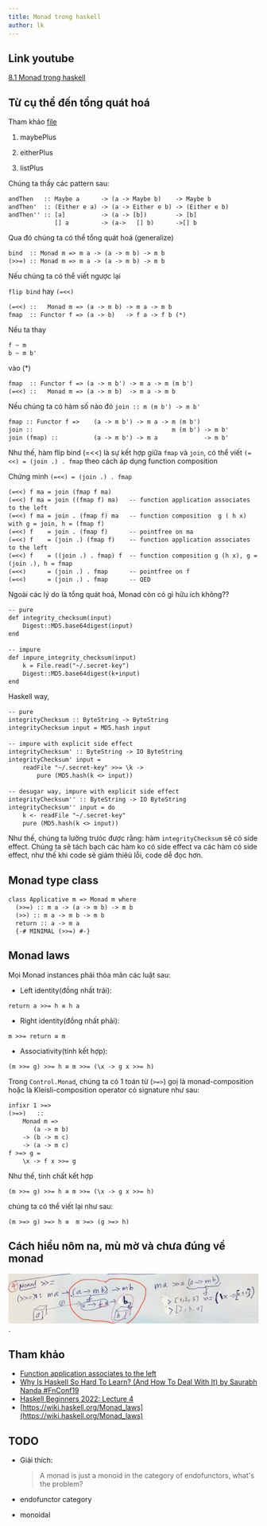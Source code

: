 ```yaml
---
title: Monad trong haskell
author: lk
---
```


## Link youtube
[8.1 Monad trong haskell](https://youtu.be/LhGxO9-tKzg "monad trong haskell")

## Từ cụ thể đến tổng quát hoá

Tham khảo [file](https://gitlab.com/ahaxu/haskell-tutorial-vietnamese/-/blob/master/overview/8_monad.hs)  

1. maybePlus

2. eitherPlus

3. listPlus

Chúng ta thấy các pattern sau:

```
andThen   :: Maybe a      -> (a -> Maybe b)    -> Maybe b
andThen'  :: (Either e a) -> (a -> Either e b) -> (Either e b)
andThen'' :: [a]          -> (a -> [b])        -> [b]   
             [] a         -> (a->   [] b)      ->[] b
```

Qua đó chúng ta có thể tổng quát hoá (generalize)

```
bind  :: Monad m => m a -> (a -> m b) -> m b
(>>=) :: Monad m => m a -> (a -> m b) -> m b
```

Nếu chúng ta có thể viết ngược lại

`flip bind` hay `(=<<)`

```
(=<<) ::   Monad m => (a -> m b) -> m a -> m b
fmap  :: Functor f => (a -> b)   -> f a -> f b (*)

```

Nếu ta thay

    f ~ m
    b ~ m b'

vào (*)

```
fmap  :: Functor f => (a -> m b') -> m a -> m (m b')
(=<<) ::   Monad m => (a -> m b)  -> m a -> m b

```

Nếu chúng ta có hàm số nào đó  `join :: m (m b') -> m b'`

```
fmap :: Functor f =>    (a -> m b') -> m a -> m (m b')
join ::                                       m (m b') -> m b'
join (fmap) ::          (a -> m b') -> m a             -> m b'
```

Như thế, hàm flip bind (=<<) là sự kết hợp giữa `fmap` và `join`, có thể viết `(=<<) = (join .) . fmap` theo cách áp dụng function composition

Chứng minh `(=<<) = (join .) . fmap` 

```
(=<<) f ma = join (fmap f ma)
(=<<) f ma = join ((fmap f) ma)   -- function application associates to the left
(=<<) f ma = join . (fmap f) ma   -- function composition  g ( h x) with g = join, h = (fmap f)
(=<<) f    = join . (fmap f)      -- pointfree on ma
(=<<) f    = (join .) (fmap f)    -- function application associates to the left
(=<<) f    = ((join .) . fmap) f  -- function composition g (h x), g = (join .), h = fmap
(=<<)      = (join .) . fmap      -- pointfree on f
(=<<)      = (join .) . fmap      -- QED
```      

Ngoài các lý do là tổng quát hoá, Monad còn có gì hữu ích không??

```
-- pure
def integrity_checksum(input)
    Digest::MD5.base64digest(input)
end

-- impure
def impure_integrity_checksum(input)
    k = File.read("~/.secret-key")
    Digest::MD5.base64digest(k+input)
end
```

Haskell way,
```
-- pure
integrityChecksum :: ByteString -> ByteString
integrityChecksum input = MD5.hash input

-- impure with explicit side effect
integrityChecksum' :: ByteString -> IO ByteString
integrityChecksum' input = 
    readFile "~/.secret-key" >>= \k ->
        pure (MD5.hash(k <> input))

-- desugar way, impure with explicit side effect
integrityChecksum'' :: ByteString -> IO ByteString
integrityChecksum'' input = do
    k <- readFile "~/.secret-key" 
    pure (MD5.hash(k <> input))
```

Như thế, chúng ta lường trưóc được rằng: hàm `integrityChecksum` sẽ có side effect.
Chúng ta sẽ tách bạch các hàm ko có side effect va các hàm có side effect, như thế khi code sẽ giảm thiêủ lỗi, code dễ đọc hơn. 

## Monad type class

```
class Applicative m => Monad m where
  (>>=) :: m a -> (a -> m b) -> m b
  (>>) :: m a -> m b -> m b
  return :: a -> m a
  {-# MINIMAL (>>=) #-}
```

## Monad laws
Mọi Monad instances phải thỏa mãn các luật sau:

- Left identity(đồng nhất trái):
```
return a >>= h ≡ h a
```
- Right identity(đồng nhất phải):
```
m >>= return ≡ m
```
- Associativity(tính kết hợp):
```
(m >>= g) >>= h ≡ m >>= (\x -> g x >>= h)
```

Trong `Control.Monad`, chúng ta có 1 toán tử (`>=>`) goị là monad-composition hoặc là Kleisli-composition operator có signature như sau:
```
infixr 1 >=>
(>=>)   ::
    Monad m =>
       (a -> m b)
    -> (b -> m c)
    -> (a -> m c)
f >=> g =
    \x -> f x >>= g
```

Như thế, tính chất kết hợp
```
(m >>= g) >>= h ≡ m >>= (\x -> g x >>= h)
```
chúng ta có thể viết lại như sau:
```
(m >=> g) >=> h ≡  m >=> (g >=> h)
```

## Cách hiểu nôm na, mù mờ và chưa đúng về monad
![Hiểu sai về monad trong haskell](../images/2022_08_28_monad_hieu_sai_ve_monad.png "hieu sai ve monad trong haskell").


## Tham khảo
- [Function application associates to the left](https://www.haskell.org/tutorial/functions.html)
- [Why Is Haskell So Hard To Learn? (And How To Deal With It) by Saurabh Nanda #FnConf19
](https://www.youtube.com/watch?v=JKJaD7E6WxE)
- [Haskell Beginners 2022: Lecture 4
](https://www.youtube.com/watch?v=12D4Y2Hdnhg)
- [https://wiki.haskell.org/Monad_laws](https://wiki.haskell.org/Monad_laws)

## TODO

- Giải thích:
    >A monad is just a monoid in the category of endofunctors, what's the problem?

- endofunctor category
- monoidal 

